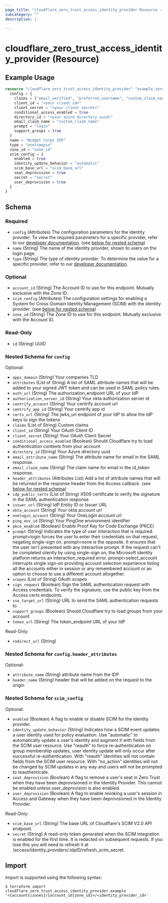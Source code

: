 ```yaml
---
page_title: "cloudflare_zero_trust_access_identity_provider Resource - Cloudflare"
subcategory: ""
description: |-
  
---
```


# cloudflare_zero_trust_access_identity_provider (Resource)



## Example Usage

```terraform
resource "cloudflare_zero_trust_access_identity_provider" "example_zero_trust_access_identity_provider" {
  config = {
    claims = ["email_verified", "preferred_username", "custom_claim_name"]
    client_id = "<your client id>"
    client_secret = "<your client secret>"
    conditional_access_enabled = true
    directory_id = "<your azure directory uuid>"
    email_claim_name = "custom_claim_name"
    prompt = "login"
    support_groups = true
  }
  name = "Widget Corps IDP"
  type = "onetimepin"
  zone_id = "zone_id"
  scim_config = {
    enabled = true
    identity_update_behavior = "automatic"
    scim_base_url = "scim_base_url"
    seat_deprovision = true
    secret = "secret"
    user_deprovision = true
  }
}
```

<!-- schema generated by tfplugindocs -->
## Schema

### Required

- `config` (Attributes) The configuration parameters for the identity provider. To view the required parameters for a specific provider, refer to our [developer documentation](https://developers.cloudflare.com/cloudflare-one/identity/idp-integration/). (see [below for nested schema](#nestedatt--config))
- `name` (String) The name of the identity provider, shown to users on the login page.
- `type` (String) The type of identity provider. To determine the value for a specific provider, refer to our [developer documentation](https://developers.cloudflare.com/cloudflare-one/identity/idp-integration/).

### Optional

- `account_id` (String) The Account ID to use for this endpoint. Mutually exclusive with the Zone ID.
- `scim_config` (Attributes) The configuration settings for enabling a System for Cross-Domain Identity Management (SCIM) with the identity provider. (see [below for nested schema](#nestedatt--scim_config))
- `zone_id` (String) The Zone ID to use for this endpoint. Mutually exclusive with the Account ID.

### Read-Only

- `id` (String) UUID

<a id="nestedatt--config"></a>
### Nested Schema for `config`

Optional:

- `apps_domain` (String) Your companies TLD
- `attributes` (List of String) A list of SAML attribute names that will be added to your signed JWT token and can be used in SAML policy rules.
- `auth_url` (String) The authorization_endpoint URL of your IdP
- `authorization_server_id` (String) Your okta authorization server id
- `centrify_account` (String) Your centrify account url
- `centrify_app_id` (String) Your centrify app id
- `certs_url` (String) The jwks_uri endpoint of your IdP to allow the IdP keys to sign the tokens
- `claims` (List of String) Custom claims
- `client_id` (String) Your OAuth Client ID
- `client_secret` (String) Your OAuth Client Secret
- `conditional_access_enabled` (Boolean) Should Cloudflare try to load authentication contexts from your account
- `directory_id` (String) Your Azure directory uuid
- `email_attribute_name` (String) The attribute name for email in the SAML response.
- `email_claim_name` (String) The claim name for email in the id_token response.
- `header_attributes` (Attributes List) Add a list of attribute names that will be returned in the response header from the Access callback. (see [below for nested schema](#nestedatt--config--header_attributes))
- `idp_public_certs` (List of String) X509 certificate to verify the signature in the SAML authentication response
- `issuer_url` (String) IdP Entity ID or Issuer URL
- `okta_account` (String) Your okta account url
- `onelogin_account` (String) Your OneLogin account url
- `ping_env_id` (String) Your PingOne environment identifier
- `pkce_enabled` (Boolean) Enable Proof Key for Code Exchange (PKCE)
- `prompt` (String) Indicates the type of user interaction that is required. prompt=login forces the user to enter their credentials on that request, negating single-sign on. prompt=none is the opposite. It ensures that the user isn't presented with any interactive prompt. If the request can't be completed silently by using single-sign on, the Microsoft identity platform returns an interaction_required error. prompt=select_account interrupts single sign-on providing account selection experience listing all the accounts either in session or any remembered account or an option to choose to use a different account altogether.
- `scopes` (List of String) OAuth scopes
- `sign_request` (Boolean) Sign the SAML authentication request with Access credentials. To verify the signature, use the public key from the Access certs endpoints.
- `sso_target_url` (String) URL to send the SAML authentication requests to
- `support_groups` (Boolean) Should Cloudflare try to load groups from your account
- `token_url` (String) The token_endpoint URL of your IdP

Read-Only:

- `redirect_url` (String)

<a id="nestedatt--config--header_attributes"></a>
### Nested Schema for `config.header_attributes`

Optional:

- `attribute_name` (String) attribute name from the IDP
- `header_name` (String) header that will be added on the request to the origin



<a id="nestedatt--scim_config"></a>
### Nested Schema for `scim_config`

Optional:

- `enabled` (Boolean) A flag to enable or disable SCIM for the identity provider.
- `identity_update_behavior` (String) Indicates how a SCIM event updates a user identity used for policy evaluation. Use "automatic" to automatically update a user's identity and augment it with fields from the SCIM user resource. Use "reauth" to force re-authentication on group membership updates, user identity update will only occur after successful re-authentication. With "reauth" identities will not contain fields from the SCIM user resource. With "no_action" identities will not be changed by SCIM updates in any way and users will not be prompted to reauthenticate.
- `seat_deprovision` (Boolean) A flag to remove a user's seat in Zero Trust when they have been deprovisioned in the Identity Provider.  This cannot be enabled unless user_deprovision is also enabled.
- `user_deprovision` (Boolean) A flag to enable revoking a user's session in Access and Gateway when they have been deprovisioned in the Identity Provider.

Read-Only:

- `scim_base_url` (String) The base URL of Cloudflare's SCIM V2.0 API endpoint.
- `secret` (String) A read-only token generated when the SCIM integration is enabled for the first time.  It is redacted on subsequent requests.  If you lose this you will need to refresh it at /access/identity_providers/:idpID/refresh_scim_secret.

## Import

Import is supported using the following syntax:

```shell
$ terraform import cloudflare_zero_trust_access_identity_provider.example '<{accounts|zones}/{account_id|zone_id}>/<identity_provider_id>'
```
